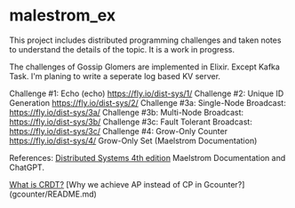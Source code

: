 # malestrom_ex
This project includes distributed programming challenges and 
taken notes to understand the details of the topic. 
It is a work in progress.

The challenges of Gossip Glomers are implemented in Elixir. Except Kafka Task. I'm planing to write a seperate log based KV server. 


Challenge #1:  Echo (echo) https://fly.io/dist-sys/1/
Challenge #2:  Unique ID Generation https://fly.io/dist-sys/2/
Challenge #3a: Single-Node Broadcast: https://fly.io/dist-sys/3a/
Challenge #3b: Multi-Node Broadcast: https://fly.io/dist-sys/3b/
Challenge #3c: Fault Tolerant Broadcast: https://fly.io/dist-sys/3c/
Challenge #4:  Grow-Only Counter https://fly.io/dist-sys/4/
			   Grow-Only Set (Maelstrom Documentation)	


References: 
[Distributed Systems 4th edition](https://www.distributed-systems.net/index.php/books/ds4/)
Maelstrom Documentation and ChatGPT.

[What is CRDT?](gset/README.md)
[Why we achieve AP instead of CP in Gcounter?] (gcounter/README.md)